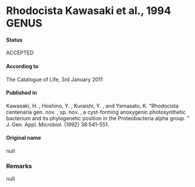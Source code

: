 Rhodocista Kawasaki et al., 1994 GENUS
=======

#### Status
ACCEPTED

#### According to
The Catalogue of Life, 3rd January 2011

#### Published in
Kawasaki, H. , Hoshino, Y. , Kuraishi, Y. , and Yamasato, K. "Rhodocista centenaria gen. nov. , sp. nov. , a cyst-forming anoxygenic photosynthetic bacterium and its phylogenetic position in the Proteobacteria alpha group. " J. Gen. Appl. Microbiol. (1992) 38:541-551.

#### Original name
null

### Remarks
null
